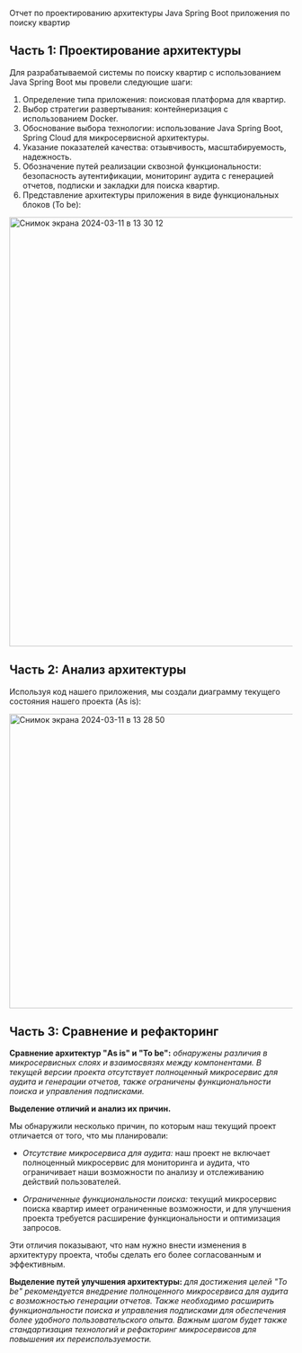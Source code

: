 Отчет по проектированию архитектуры Java Spring Boot приложения по поиску квартир

## Часть 1: Проектирование архитектуры

Для разрабатываемой системы по поиску квартир с использованием Java Spring Boot мы провели следующие шаги:

1. Определение типа приложения: поисковая платформа для квартир.
2. Выбор стратегии развертывания: контейнеризация с использованием Docker.
3. Обоснование выбора технологии: использование Java Spring Boot, Spring Cloud для микросервисной архитектуры.
4. Указание показателей качества: отзывчивость, масштабируемость, надежность.
5. Обозначение путей реализации сквозной функциональности: безопасность аутентификации, мониторинг аудита с генерацией отчетов, подписки и закладки для поиска квартир.
6. Представление архитектуры приложения в виде функциональных блоков (To be):

<img width="764" alt="Снимок экрана 2024-03-11 в 13 30 12" src="https://github.com/Burukku1/SWLC/assets/97943073/2bd79d58-58df-41d3-b407-1c93bce3d63c">



## Часть 2: Анализ архитектуры

Используя код нашего приложения, мы создали диаграмму текущего состояния нашего проекта (As is):


<img width="524" alt="Снимок экрана 2024-03-11 в 13 28 50" src="https://github.com/Burukku1/SWLC/assets/97943073/d9d7e752-8fe3-44c0-a3a5-356a64a70728">



## Часть 3: Сравнение и рефакторинг

**Сравнение архитектур "As is" и "To be":**
*обнаружены различия в микросервисных слоях и взаимосвязях между компонентами. В текущей версии проекта отсутствует полноценный микросервис для аудита и генерации отчетов, также ограничены функциональности поиска и управления подписками.*

**Выделение отличий и анализ их причин.**

Мы обнаружили несколько причин, по которым наш текущий проект отличается от того, что мы планировали:

- *Отсутствие микросервиса для аудита:* наш проект не включает полноценный микросервис для мониторинга и аудита, что ограничивает наши возможности по анализу и отслеживанию действий пользователей.

- *Ограниченные функциональности поиска:* текущий микросервис поиска квартир имеет ограниченные возможности, и для улучшения проекта требуется расширение функциональности и оптимизация запросов.

Эти отличия показывают, что нам нужно внести изменения в архитектуру проекта, чтобы сделать его более согласованным и эффективным.

**Выделение путей улучшения архитектуры:**
*для достижения целей "To be" рекомендуется внедрение полноценного микросервиса для аудита с возможностью генерации отчетов. Также необходимо расширить функциональности поиска и управления подписками для обеспечения более удобного пользовательского опыта. Важным шагом будет также стандартизация технологий и рефакторинг микросервисов для повышения их переиспользуемости.* 
